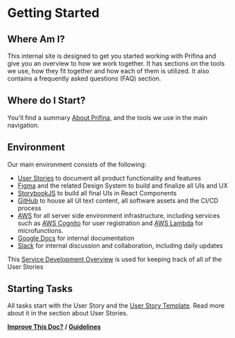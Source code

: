 # Getting Started

## Where Am I?
This internal site is designed to get you started working with Prifina and give you an overview to how we work together. It has sections on the tools we use, how they fit together and how each of them is utilized. It also contains a frequently asked questions (FAQ) section.

## Where do I Start?
You'll find a summary [About Prifina](internal.prifina.com), and the tools we use in the main navigation. 

## Environment
Our main environment consists of the following:
- [User Stories](https://docs.google.com/document/u/2/d/1EmWknSdwgKHQ_60-pFW-6fyjhiAqM3m1-w0WqjnSlhI/edit#heading=h.ep2rboz1tlj7) to document all product functionality and features
- [Figma](https://www.figma.com/proto/fS9gcgUb0KShgtZ3XIYQqY/Production-Version-Software-Development?node-id=0%3A1) and the related Design System to build and finalize all UIs and UX
- [StorybookJS](http://alpha.app-storybook.prifina.com/?path=/story/landing--landing) to build all final UIs in React Components
- [GitHub](https://github.com/prifina) to house all UI text content, all software assets and the CI/CD process
- [AWS](http://www.aws.com/) for all server side environment infrastructure, including services such as [AWS Cognito](https://aws.amazon.com/cognito/) for user registration and [AWS Lambda](https://aws.amazon.com/lambda/) for microfunctions.
- [Google Docs](https://docs.google.com/document/d/1dzhbChHiN28TFi_Y0OMHiaFbJpt1KYOgOSVrf8PaYAE/) for internal documentation
- [Slack](https://join.slack.com/t/prifinadev/shared_invite/zt-8d8ynow6-UFwwICFyYmgT8L~juBsBUw) for internal discussion and collaboration, including daily updates


This [Service Development Overview](https://docs.google.com/spreadsheets/u/1/d/1E8XyNz5RXIZL3xlbmVwIy8VpQuJbd1tWXlLxQbFom2s/edit#gid=1047760663) is used for keeping track of all of the User Stories 

## Starting Tasks
All tasks start with the User Story and the [User Story Template](https://docs.google.com/document/d/1EmWknSdwgKHQ_60-pFW-6fyjhiAqM3m1-w0WqjnSlhI/edit#heading=h.ep2rboz1tlj7). Read more about it in the section about User Stories. 

**[Improve This Doc?](https://github.com/prifina-admin/internal-docs/edit/master/getting-started/) / [Guidelines](http://internal.prifina.com/contribute/)**
